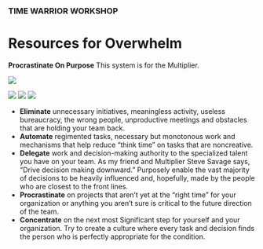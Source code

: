 ### TIME WARRIOR WORKSHOP

# Resources for Overwhelm 

**Procrastinate On Purpose** This system is for the Multiplier.

<a href="https://www.amazon.com/Procrastinate-Purpose-Permissions-Multiply-Your/dp/0399170634/" target="_blank"><img src="http://teaching.polishedsolid.com/time-warrior/procrastinate-on-purpose.png"></a>


<img src="http://teaching.polishedsolid.com/time-warrior/significance.png">

<img src="http://teaching.polishedsolid.com/time-warrior/focus-funnel-1.png">

<img src="http://teaching.polishedsolid.com/time-warrior/focus-funnel-2.png">


* **Eliminate** unnecessary initiatives, meaningless activity, useless bureaucracy, the wrong people, unproductive meetings and obstacles that are holding your team back. 
* **Automate** regimented tasks, necessary but monotonous work and mechanisms that help reduce “think time” on tasks that are noncreative. 
* **Delegate** work and decision-making authority to the specialized talent you have on your team. As my friend and Multiplier Steve Savage says, “Drive decision making downward.” Purposely enable the vast majority of decisions to be heavily influenced and, hopefully, made by the people who are closest to the front lines. 
* **Procrastinate** on projects that aren’t yet at the “right time” for your organization or anything you aren’t sure is critical to the future direction of the team. 
* **Concentrate** on the next most Significant step for yourself and your organization. Try to create a culture where every task and decision finds the person who is perfectly appropriate for the condition.




